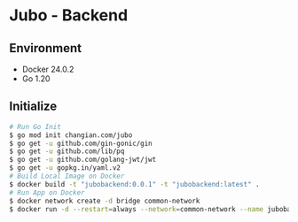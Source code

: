 # Jubo - Backend

## Environment
- Docker 24.0.2
- Go 1.20

## Initialize
```bash
# Run Go Init
$ go mod init changian.com/jubo
$ go get -u github.com/gin-gonic/gin
$ go get -u github.com/lib/pq
$ go get -u github.com/golang-jwt/jwt
$ go get -u gopkg.in/yaml.v2
# Build Local Image on Docker
$ docker build -t "jubobackend:0.0.1" -t "jubobackend:latest" .
# Run App on Docker
$ docker network create -d bridge common-network
$ docker run -d --restart=always --network=common-network --name jubobackend -p 8899:8899 jubobackend:latest